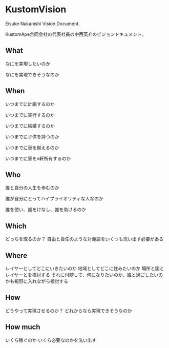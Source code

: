 # KustomVision

Eisuke Nakanishi Vision Document.

KustomApe合同会社の代表社員の中西英介のビジョンドキュメント。

## What

なにを実現したいのか

なにを実現できそうなのか

## When

いつまでに計画するのか

いつまでに実行するのか

いつまでに結婚するのか

いつまでに子供を持つのか

いつまでに車を揃えるのか

いつまでに家をn軒所有するのか

## Who

誰と自分の人生を歩むのか

誰が自分にとってハイプライオリティな人なのか

誰を使い、誰をけなし、誰を助けるのか

## Which

どっちを取るのか？
自由と責任のような対義語をいくつも洗い出す必要がある

## Where

レイヤーとしてどこにいきたいのか
地域としてどこに住みたいのか
場所と国とレイヤーとを検討する
それに付随して、何になりたいのか、誰と過ごしたいのかも視野に入れながら検討する

## How

どうやって実現させるのか？
どれからなら実現できそうなのか

## How much

いくら稼ぐのか
いくら必要なのかを洗い出す
